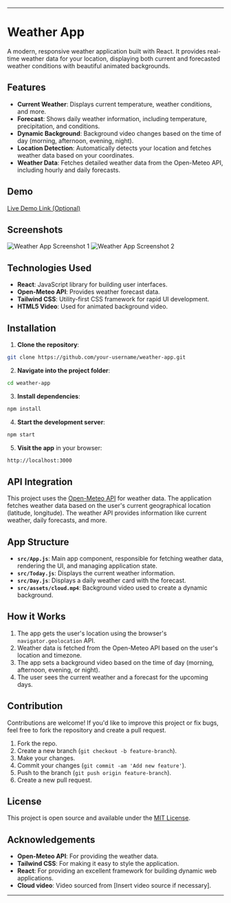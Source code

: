 
---

# Weather App

A modern, responsive weather application built with React. It provides real-time weather data for your location, displaying both current and forecasted weather conditions with beautiful animated backgrounds.

## Features

- **Current Weather**: Displays current temperature, weather conditions, and more.
- **Forecast**: Shows daily weather information, including temperature, precipitation, and conditions.
- **Dynamic Background**: Background video changes based on the time of day (morning, afternoon, evening, night).
- **Location Detection**: Automatically detects your location and fetches weather data based on your coordinates.
- **Weather Data**: Fetches detailed weather data from the Open-Meteo API, including hourly and daily forecasts.

## Demo

[Live Demo Link (Optional)](insert-live-demo-link-here)

## Screenshots

![Weather App Screenshot 1](insert-screenshot-link-here)
![Weather App Screenshot 2](insert-screenshot-link-here)

## Technologies Used

- **React**: JavaScript library for building user interfaces.
- **Open-Meteo API**: Provides weather forecast data.
- **Tailwind CSS**: Utility-first CSS framework for rapid UI development.
- **HTML5 Video**: Used for animated background video.

## Installation

1. **Clone the repository**:

```bash
git clone https://github.com/your-username/weather-app.git
```

2. **Navigate into the project folder**:

```bash
cd weather-app
```

3. **Install dependencies**:

```bash
npm install
```

4. **Start the development server**:

```bash
npm start
```

5. **Visit the app** in your browser:

```bash
http://localhost:3000
```

## API Integration

This project uses the [Open-Meteo API](https://open-meteo.com/) for weather data. The application fetches weather data based on the user's current geographical location (latitude, longitude). The weather API provides information like current weather, daily forecasts, and more.

## App Structure

- **`src/App.js`**: Main app component, responsible for fetching weather data, rendering the UI, and managing application state.
- **`src/Today.js`**: Displays the current weather information.
- **`src/Day.js`**: Displays a daily weather card with the forecast.
- **`src/assets/cloud.mp4`**: Background video used to create a dynamic background.

## How it Works

1. The app gets the user's location using the browser's `navigator.geolocation` API.
2. Weather data is fetched from the Open-Meteo API based on the user's location and timezone.
3. The app sets a background video based on the time of day (morning, afternoon, evening, or night).
4. The user sees the current weather and a forecast for the upcoming days.

## Contribution

Contributions are welcome! If you'd like to improve this project or fix bugs, feel free to fork the repository and create a pull request.

1. Fork the repo.
2. Create a new branch (`git checkout -b feature-branch`).
3. Make your changes.
4. Commit your changes (`git commit -am 'Add new feature'`).
5. Push to the branch (`git push origin feature-branch`).
6. Create a new pull request.

## License

This project is open source and available under the [MIT License](LICENSE).

## Acknowledgements

- **Open-Meteo API**: For providing the weather data.
- **Tailwind CSS**: For making it easy to style the application.
- **React**: For providing an excellent framework for building dynamic web applications.
- **Cloud video**: Video sourced from [Insert video source if necessary].

---
